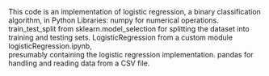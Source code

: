 This code is an implementation of logistic regression, a binary classification algorithm, in Python
Libraries:
    numpy for numerical operations.
    train_test_split from sklearn.model_selection for splitting the dataset into training and testing sets.
    LogisticRegression from a custom module logisticRegression.ipynb,     
    presumably containing the logistic regression implementation.
    pandas for handling and reading data from a CSV file.

   
    
